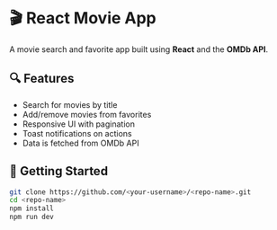 # 🎬 React Movie App

A movie search and favorite app built using **React** and the **OMDb API**.

## 🔍 Features

- Search for movies by title
- Add/remove movies from favorites
- Responsive UI with pagination
- Toast notifications on actions
- Data is fetched from OMDb API

## 🚀 Getting Started

```bash
git clone https://github.com/<your-username>/<repo-name>.git
cd <repo-name>
npm install
npm run dev




